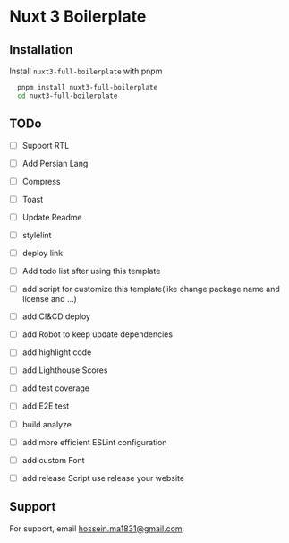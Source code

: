 # Nuxt 3 Boilerplate


## Installation

Install `nuxt3-full-boilerplate` with pnpm

```bash
  pnpm install nuxt3-full-boilerplate
  cd nuxt3-full-boilerplate
```

## TODo

- [ ] Support RTL
- [ ] Add Persian Lang
- [ ] Compress
- [ ] Toast
- [ ] Update Readme
- [ ] stylelint
- [ ] deploy link
- [ ] Add todo list after using this template
- [ ] add script for customize this template(like change package name and license and ...)
- [ ] add CI&CD deploy
- [ ] add Robot to keep update dependencies
- [ ] add highlight code
- [ ] add Lighthouse Scores
- [ ] add test coverage
- [ ] add E2E test
- [ ] build analyze
- [ ] add more efficient ESLint configuration
- [ ] add custom Font
- [ ] add release Script use release your website


## Support

For support, email hossein.ma1831@gmail.com.
